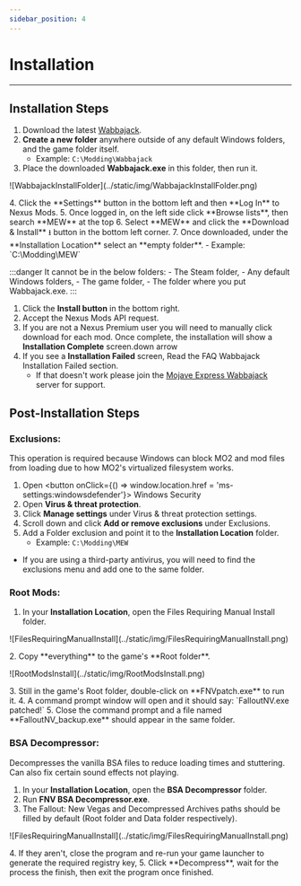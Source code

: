 ```yaml
---
sidebar_position: 4
---
```


# Installation

---

## Installation Steps


1. Download the latest [Wabbajack](https://www.wabbajack.org/).
2. **Create a new folder** anywhere outside of any default Windows folders, and the game folder itself.
    - Example: `C:\Modding\Wabbajack`
3. Place the downloaded **Wabbajack.exe** in this folder, then run it.
<p>![WabbajackInstallFolder](../static/img/WabbajackInstallFolder.png)</p>
4. Click the **Settings** button in the bottom left and then **Log In** to Nexus Mods. 
5.  Once logged in, on the left side click **Browse lists**, then search **MEW** at the top 
6. Select **MEW** and click the **Download & Install** ⭳ button in the bottom left corner. 
7. Once downloaded, under the **Installation Location** select an **empty folder**. 
    - Example: `C:\Modding\MEW`

:::danger It cannot be in the below folders:
    - The Steam folder,
    - Any default Windows folders,
    - The game folder,
    - The folder where you put Wabbajack.exe.
:::
    
1. Click the **Install button** in the bottom right.
2. Accept the Nexus Mods API request. 
3. If you are not a Nexus Premium user you will need to manually click download for each mod. 
Once complete, the installation will show a **Installation Complete** screen.down arrow
4. If you see a **Installation Failed** screen, Read the FAQ Wabbajack Installation Failed section. 
    - If that doesn't work please join the [Mojave Express Wabbajack](https://discord.gg/SFpZYpAuUz) server for support.


## Post-Installation Steps

### Exclusions:

This operation is required because Windows can block MO2 and mod files from loading due to how MO2's virtualized filesystem works.


1. Open <button onClick={() => window.location.href = 'ms-settings:windowsdefender'}> Windows Security </button>
2. Open **Virus & threat protection**.
3. Click **Manage settings** under Virus & threat protection settings.
4. Scroll down and click **Add or remove exclusions** under Exclusions.
5. Add a Folder exclusion and point it to the **Installation Location** folder.
    - Example: `C:\Modding\MEW`


- If you are using a third-party antivirus, you will need to find the exclusions menu and add one to the same folder.

### Root Mods:


1. In your **Installation Location**, open the Files Requiring Manual Install folder.
<p>![FilesRequiringManualInstall](../static/img/FilesRequiringManualInstall.png)</p>
2. Copy **everything** to the game's **Root folder**.
<p>![RootModsInstall](../static/img/RootModsInstall.png)</p>
3. Still in the game's Root folder, double-click on **FNVpatch.exe** to run it.
4. A command prompt window will open and it should say:
    `FalloutNV.exe patched!`
5. Close the command prompt and a file named **FalloutNV_backup.exe** should appear in the same folder.


### BSA Decompressor:
Decompresses the vanilla BSA files to reduce loading times and stuttering. Can also fix certain sound effects not playing.

1. In your **Installation Location**, open the **BSA Decompressor** folder.
2. Run **FNV BSA Decompressor.exe**.
3. The Fallout: New Vegas and Decompressed Archives paths should be filled by default (Root folder and Data folder respectively).
<p>![FilesRequiringManualInstall](../static/img/FilesRequiringManualInstall.png)</p>
4. If they aren't, close the program and re-run your game launcher to generate the required registry key,
5. Click **Decompress**, wait for the process the finish, then exit the program once finished.
